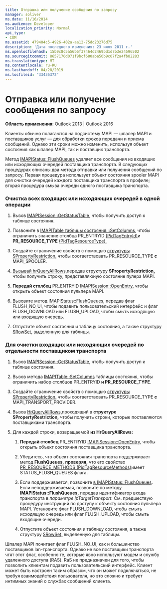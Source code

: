 ```yaml
---
title: Отправка или получение сообщения по запросу
manager: soliver
ms.date: 11/16/2014
ms.audience: Developer
localization_priority: Normal
api_type:
- COM
ms.assetid: 479404c5-4926-402a-aa12-75dd23276d75
description: 'Дата последнего изменения: 23 июля 2011 г.'
ms.openlocfilehash: 15b9c8c5a56b6f37464d2469bd1d7b3e24596502
ms.sourcegitcommit: 8657170d071f9bcf680aba50b9c07f2a4fb82283
ms.translationtype: MT
ms.contentlocale: ru-RU
ms.lasthandoff: 04/28/2019
ms.locfileid: "33436372"
---
```

# <a name="sending-or-receiving-a-message-on-demand"></a>Отправка или получение сообщения по запросу
  
**Область применения**: Outlook 2013 | Outlook 2016 
  
Клиенты обычно полагаются на подсистему MAPI — шпалер MAPI и поставщиков услуг — для обработки сроков передачи и приема сообщений. Однако эти сроки можно изменить, используя объект состояния как шпалер MAPI, так и поставщик транспорта.
  
Метод [IMAPIStatus::FlushQueues](imapistatus-flushqueues.md) удаляет все сообщения из входящих или исходяющих очередей поставщика транспорта. В следующих процедурах описаны два метода отправки или получения сообщений по запросу. Первая процедура использует объект состояния spooler MAPI для очистки очередей каждого поставщика транспорта в профиле; вторая процедура смыва очереди одного поставщика транспорта. 
  
### <a name="to-flush-all-incoming-or-outgoing-queues-in-a-single-operation"></a>Очистка всех входящих или исходяющих очередей в одной операции
  
1. Вызов [IMAPISession::GetStatusTable,](imapisession-getstatustable.md) чтобы получить доступ к таблице состояния. 
    
2. Позвоните в [IMAPITable таблицы состояния:::SetColumns,](imapitable-setcolumns.md)  чтобы ограничить значение столбца PR_ENTRYID [(PidTagEntryId)](pidtagentryid-canonical-property.md)и **PR_RESOURCE_TYPE** [(PidTagResourceType).](pidtagresourcetype-canonical-property.md)
    
3. Создайте ограничение свойств с помощью [структуры SPropertyRestriction,](spropertyrestriction.md) чтобы соответствовать PR_RESOURCE_TYPE **с** MAPI_SPOOLER. 
    
4. [Вызывай hrQueryAllRows,](hrqueryallrows.md)передав структуру **SPropertyRestriction,** чтобы получить строку, представляюную состояние пулера MAPI. 
    
5. **Передай столбец** PR_ENTRYID [IMAPISession::OpenEntry,](imapisession-openentry.md) чтобы открыть объект состояния пульпера MAPI. 
    
6. Вызовите метод [IMAPIStatus::FlushQueues,](imapistatus-flushqueues.md) передав флаг FLUSH_NO_UI, чтобы подавить пользовательский интерфейс и флаг FLUSH_DOWNLOAD или FLUSH_UPLOAD, чтобы смыть исходящую или входящую очередь. 
    
7. Отпустите объект состояния и таблицу состояния, а также структуру [SRowSet,](srowset.md) выделенную для таблицы. 
    
### <a name="to-flush-incoming-or-outgoing-queues-individually-by-transport-provider"></a>Для очистки входящих или исходяющих очередей по отдельности поставщиком транспорта
  
1. Вызов [IMAPISession::GetStatusTable,](imapisession-getstatustable.md) чтобы получить доступ к таблице состояния. 
    
2. Вызов метода [IMAPITable::SetColumns](imapitable-setcolumns.md) таблицы состояния, чтобы  ограничить набор столбцов PR_ENTRYID **и PR_RESOURCE_TYPE**.
    
3. Создайте ограничение свойств с помощью [структуры SPropertyRestriction,](spropertyrestriction.md) чтобы соответствовать PR_RESOURCE_TYPE **с** MAPI_TRANSPORT_PROVIDER. 
    
4. Вызов [HrQueryAllRows,](hrqueryallrows.md)проходящий в **структуре SPropertyRestriction,** чтобы получить строки, которые поставляются поставщиками транспорта. 
    
5. Для каждой строки, возвращаемой **из HrQueryAllRows:**
    
    1. **Передай столбец** PR_ENTRYID [IMAPISession::OpenEntry,](imapisession-openentry.md) чтобы открыть объект состояния поставщика транспорта. 
        
    2. Убедитесь, что объект состояния транспорта поддерживает метод **FlushQueues,** **проверяя,** что его свойство [PR_RESOURCE_METHODS (PidTagResourceMethods)](pidtagresourcemethods-canonical-property.md)имеет STATUS_FLUSH_QUEUES флага. 
        
    3. Если поддерживается, позвоните [в IMAPIStatus::FlushQueues](imapistatus-flushqueues.md). Если неподдерживаемая, позвоните по методу **IMAPIStatus::FlushQueues,** передав идентификатор входа транспорта в _параметре lpTargetTransport._ См. предшествую процедуру инструкций по доступу к объекту состояния пульпера MAPI. Установите флаг FLUSH_DOWNLOAD, чтобы смыть исходящую очередь или флаг FLUSH_UPLOAD, чтобы смыть входящие очереди. 
        
    4. Отпустите объект состояния и таблицу состояния, а также структуру [SRowSet,](srowset.md) выделенную для таблицы. 
    
Шпалер MAPI почитает флаг FLUSH_NO_UI, как и большинство поставщиков lan-транспорта. Однако не все поставщики транспорта чтят этот флаг, особенно те, которые явно используют модем и службу удаленного доступа (RAS). RaS не предназначен для того, чтобы позволить клиентам подавить пользовательский интерфейс. Клиент может быть настроен таким образом, что он может подключаться, не требуя взаимодействия пользователя, но это сложно и требует интимных знаний о службах сообщений клиента.
  

